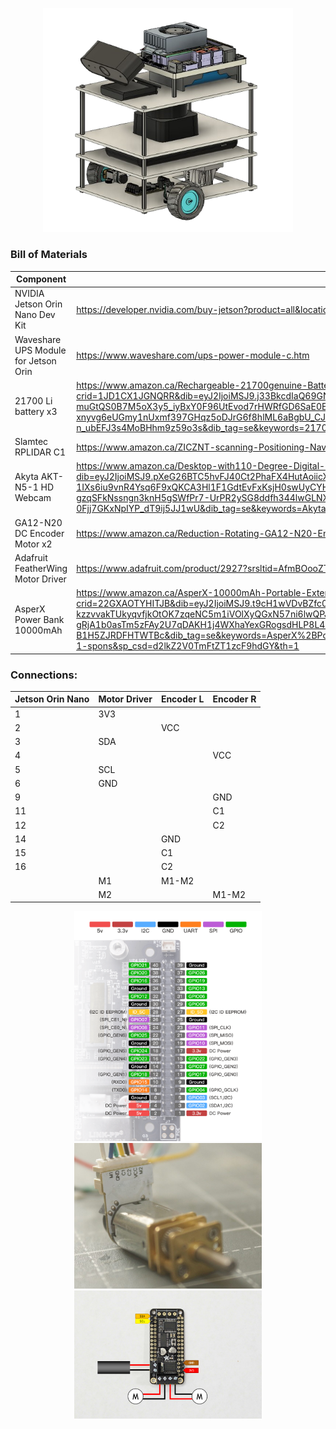 <p align="center">
  <img src="jetros.png" alt="image" width="400"/>
</p>

### Bill of Materials
| Component                                  | Link               |
|--------------------------------------------|--------------------|
| NVIDIA Jetson Orin Nano Dev Kit            | https://developer.nvidia.com/buy-jetson?product=all&location=CA                    |
| Waveshare UPS Module for Jetson Orin       | https://www.waveshare.com/ups-power-module-c.htm                   |
| 21700 Li battery x3                        | https://www.amazon.ca/Rechargeable-21700genuine-Batteries-Flashlight-Headlamp/dp/B0BPNGQ6N8/ref=sr_1_5?crid=1JD1CX1JGNQRR&dib=eyJ2IjoiMSJ9.j33BkcdIaQ69GNlVkE9HQagf7ccdUdSIBWeQ8hRA-muGtQS0B7M5oX3y5_iyBxY0F96UtEvod7rHWRfGD6SaE0EGE8VyhIxB2o_lQ6AhlznqCFVLniC3H1EIo8LYDdv_q0j_g62E8NhIifcwb_z2ADOBWB0prOjehXqJYbahp3d5dq1qj7CK9VOO8lLNdE-xnyvg6eUGmy1nUxmf397GHqz5oDJrG6f8hlML6aBgbU_CJbhWzWNaPiDE5A3eNYCCf2i70r14GkLfuA5wafJKb3ZCU6kvRelxS66EnWSzILs.lMFfoPm4czyzZgvqt4Z-n_ubEFJ3s4MoBHhm9z59o3s&dib_tag=se&keywords=21700+Li+battery&qid=1747420415&sprefix=21700+li+battery+%2Caps%2C72&sr=8-5                   |
| Slamtec RPLIDAR C1                         | https://www.amazon.ca/ZICZNT-scanning-Positioning-Navigation-Avoidance/dp/B0DDKZV8HZ                   |
| Akyta AKT-N5-1 HD Webcam                   | https://www.amazon.ca/Desktop-with110-Degree-Digital-Microphone-Recording/dp/B07Z2GZTYY/ref=sr_1_2_sspa?dib=eyJ2IjoiMSJ9.pXeG26BTC5hvFJ40Ct2PhaFX4HutAoiicXlK811VYzKPDkw9C7hKWKjAtYA9qXG6E2Y-nb9XZDwy3LrC5s7bS0bC-1IXs6iu9vnR4Ysq6F9xQKCA3Hl1F1GdtEvFxKsjH0swUyCYHS51I8Z6yXrJiqjCCSG2PTz1ZDnCY69iqUKmfvBzJzODeViOflWfKkzodqKcx1N0-cmGndViQBaTzQADP-gzqSFkNssngn3knH5gSWfPr7-UrPR2ySG8ddfh344lwGLNXQuElL6RRHr0kz47Xkw-KCitanbHAPlFJeQ.k5V0GyATvKPSM1bxG-0Fjj7GKxNpIYP_dT9ij5JJ1wU&dib_tag=se&keywords=Akyta+AKT-N5-1+HD+Webcam&qid=1750630632&sr=8-2-spons&sp_csd=d2lkZ2V0TmFtZT1zcF9hdGY&psc=1                   |
| GA12-N20 DC Encoder Motor x2               | https://www.amazon.ca/Reduction-Rotating-GA12-N20-Encoder-Permanent/dp/B0CC55GCMM?th=1                   |
| Adafruit FeatherWing Motor Driver          | https://www.adafruit.com/product/2927?srsltid=AfmBOooZTwYZpVQFFOb1u36j2i_Kcq3z-mYKjlnS9TZ4RGsDC-pft_L8                   |
| AsperX Power Bank 10000mAh                 |  https://www.amazon.ca/AsperX-10000mAh-Portable-External-iPhone14/dp/B09JBKDSP9/ref=sr_1_1_sspa?crid=22GXAOTYHITJB&dib=eyJ2IjoiMSJ9.t9cH1wVDvBZfc0hDCgEYVbW3N2wX-g-O2n2kvwOznMmUY_vICsrPcjRSZLYLDFm8L2TVz58q17S9BX4Fd7AXymjsxg_LI6RO-kzzvvakTUkyqvfjkOtOK7zqeNC5m1iVOlXyQGxN57ni6lwQPJWLRniPZzygxbEt3WBMgsHe1hwUBhZVxuIcUgtjPr6fDSTsOa4f-HzQzH52e-gRjA1b0asTm5zFAy2U7qDAKH1j4WXhaYexGRogsdHLP8L4x9plV-G1C0uDfCreNpePlJJCUEhnizWCslkD6GHNr5VgQmQ.n1hzhFdjfY5uuS8HVh1uz5VKTOl-B1H5ZJRDFHTWTBc&dib_tag=se&keywords=AsperX%2BPower%2BBank%2B10000mAh&qid=1751605608&sprefix=asperx%2Bpower%2Bbank%2B10000mah%2Caps%2C108&sr=8-1-spons&sp_csd=d2lkZ2V0TmFtZT1zcF9hdGY&th=1                  |


### Connections:
| Jetson Orin Nano | Motor Driver | Encoder L | Encoder R |
|------------------|--------------|-----------|-----------|
| 1                | 3V3          |           |           |
| 2                |              | VCC       |           |
| 3                | SDA          |           |           |
| 4                |              |           | VCC       |
| 5                | SCL          |           |           |
| 6                | GND          |           |           |
| 9                |              |           | GND       |
| 11               |              |           | C1        |
| 12               |              |           | C2        |
| 14               |              | GND       |           |
| 15               |              | C1        |           |
| 16               |              | C2        |           |
|                  | M1           | M1-M2     |           |
|                  | M2           |           | M1-M2     |

<p align="center">
<img src="pins_orin.png" width="300">
<img src="encoder.jpg" width="300">
<img src="driver.png" width="300">
</p>
